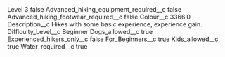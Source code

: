 <?xml version="1.0" encoding="UTF-8"?>
<CustomMetadata xmlns="http://soap.sforce.com/2006/04/metadata" xmlns:xsi="http://www.w3.org/2001/XMLSchema-instance" xmlns:xsd="http://www.w3.org/2001/XMLSchema">
    <label>Level 3</label>
    <protected>false</protected>
    <values>
        <field>Advanced_hiking_equipment_required__c</field>
        <value xsi:type="xsd:boolean">false</value>
    </values>
    <values>
        <field>Advanced_hiking_footwear_required__c</field>
        <value xsi:type="xsd:boolean">false</value>
    </values>
    <values>
        <field>Colour__c</field>
        <value xsi:type="xsd:double">3366.0</value>
    </values>
    <values>
        <field>Description__c</field>
        <value xsi:type="xsd:string">Hikes with some basic experience, experience gain.</value>
    </values>
    <values>
        <field>Difficulty_Level__c</field>
        <value xsi:type="xsd:string">Beginner</value>
    </values>
    <values>
        <field>Dogs_allowed__c</field>
        <value xsi:type="xsd:boolean">true</value>
    </values>
    <values>
        <field>Experienced_hikers_only__c</field>
        <value xsi:type="xsd:boolean">false</value>
    </values>
    <values>
        <field>For_Beginners__c</field>
        <value xsi:type="xsd:boolean">true</value>
    </values>
    <values>
        <field>Kids_allowed__c</field>
        <value xsi:type="xsd:boolean">true</value>
    </values>
    <values>
        <field>Water_required__c</field>
        <value xsi:type="xsd:boolean">true</value>
    </values>
</CustomMetadata>
